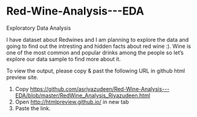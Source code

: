 # Red-Wine-Analysis---EDA
Exploratory Data Analysis

I have dataset about Redwines and I am planning to explore the data and going to find out the intresting and 
hidden facts about red wine :). Wine is one of the most common and popular drinks among the people so let’s explore our 
data sample to find more about it.

To view the output, please copy & past the following URL in github html preview site. 

1) Copy https://github.com/asriyazudeen/Red-Wine-Analysis---EDA/blob/master/RedWine_Analysis_Riyazudeen.html
2) Open http://htmlpreview.github.io/ in new tab
3) Paste the link. 
